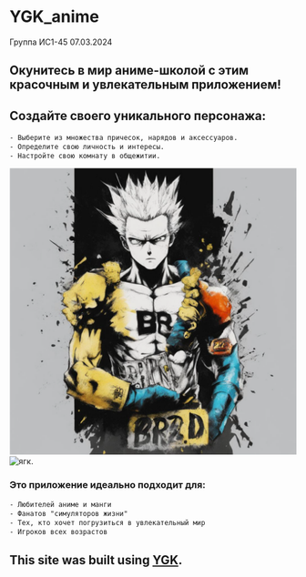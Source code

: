 # YGK_anime
Группа ИС1-45 07.03.2024
## Окунитесь в мир аниме-школой с этим красочным и увлекательным приложением!
## Создайте своего уникального персонажа:
```
- Выберите из множества причесок, нарядов и аксессуаров.
- Определите свою личность и интересы.
- Настройте свою комнату в общежитии.
```
![ягк.](kandinsky-download-1709796958720.png)
![ягк.](https://kartinkof.club/uploads/posts/2022-03/1648347471_2-kartinkof-club-p-malenkii-messi-mem-2.jpg)
### Это приложение идеально подходит для:
```
- Любителей аниме и манги
- Фанатов "симуляторов жизни"
- Тех, кто хочет погрузиться в увлекательный мир
- Игроков всех возрастов
```

## This site was built using [YGK]([https://pages.github.com/](https://ygk.edu.yar.ru/)https://ygk.edu.yar.ru/).
